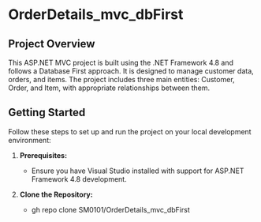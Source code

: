 # OrderDetails_mvc_dbFirst
## Project Overview
This ASP.NET MVC project is built using the .NET Framework 4.8 and follows a Database First approach. It is designed to manage customer data, orders, and items. The project includes three main entities: Customer, Order, and Item, with appropriate relationships between them.

## Getting Started
Follow these steps to set up and run the project on your local development environment:

1. **Prerequisites:**
   - Ensure you have Visual Studio installed with support for ASP.NET Framework 4.8 development.

2. **Clone the Repository:**
   - gh repo clone SM0101/OrderDetails_mvc_dbFirst
